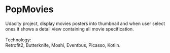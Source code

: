 # PopMovies
Udacity project, display movies posters into thumbnail and when user select ones it shows a detail view containing all movie specification.
<br>
<br>
Technology:
<br>
Retrofit2, Butterknife, Moshi, Eventbus, Picasso, Kotlin.
